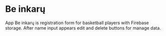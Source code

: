 # Be inkarų

App Be inkarų is registration form for basketball players with Firebase storage.
After name input appears edit and delete buttons for manage data.
